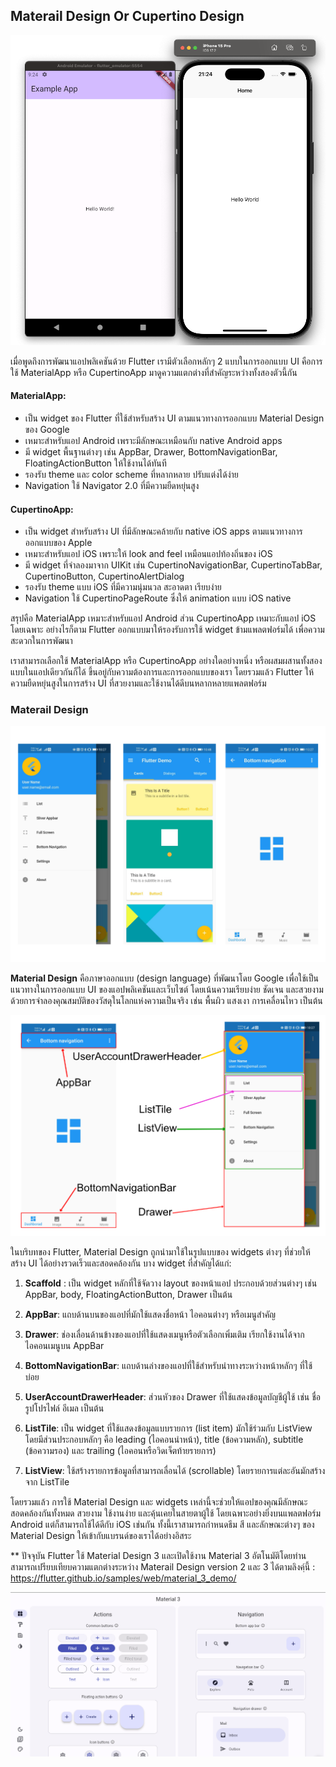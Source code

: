 ## Materail Design Or Cupertino Design

![Mategrail or Cupertino](/assets//images/7/materail_or_cupertino.png)

เมื่อพูดถึงการพัฒนาแอปพลิเคชันด้วย Flutter เรามีตัวเลือกหลักๆ 2 แบบในการออกแบบ UI คือการใช้ MaterialApp หรือ CupertinoApp มาดูความแตกต่างที่สำคัญระหว่างทั้งสองตัวนี้กัน

#### MaterialApp:

- เป็น widget ของ Flutter ที่ใช้สำหรับสร้าง UI ตามแนวทางการออกแบบ Material Design ของ Google
- เหมาะสำหรับแอป Android เพราะมีลักษณะเหมือนกับ native Android apps
- มี widget พื้นฐานต่างๆ เช่น AppBar, Drawer, BottomNavigationBar, FloatingActionButton ให้ใช้งานได้ทันที
- รองรับ theme และ color scheme ที่หลากหลาย ปรับแต่งได้ง่าย
- Navigation ใช้ Navigator 2.0 ที่มีความยืดหยุ่นสูง

#### CupertinoApp:

- เป็น widget สำหรับสร้าง UI ที่มีลักษณะคล้ายกับ native iOS apps ตามแนวทางการออกแบบของ Apple
- เหมาะสำหรับแอป iOS เพราะให้ look and feel เหมือนแอปท้องถิ่นของ iOS
- มี widget ที่จำลองมาจาก UIKit เช่น CupertinoNavigationBar, CupertinoTabBar, CupertinoButton, CupertinoAlertDialog
- รองรับ theme แบบ iOS ที่มีความนุ่มนวล สะอาดตา เรียบง่าย
- Navigation ใช้ CupertinoPageRoute ซึ่งให้ animation แบบ iOS native

สรุปคือ MaterialApp เหมาะสำหรับแอป Android ส่วน CupertinoApp เหมาะกับแอป iOS โดยเฉพาะ อย่างไรก็ตาม Flutter ออกแบบมาให้รองรับการใช้ widget ข้ามแพลตฟอร์มได้ เพื่อความสะดวกในการพัฒนา

เราสามารถเลือกใช้ MaterialApp หรือ CupertinoApp อย่างใดอย่างหนึ่ง หรือผสมผสานทั้งสองแบบในแอปเดียวกันก็ได้ ขึ้นอยู่กับความต้องการและการออกแบบของเรา โดยรวมแล้ว Flutter ให้ความยืดหยุ่นสูงในการสร้าง UI ที่สวยงามและใช้งานได้ดีบนหลากหลายแพลตฟอร์ม

### Materail Design

![Materail Design](/assets//images/7/materail.png)

**Material Design** คือภาษาออกแบบ (design language) ที่พัฒนาโดย Google เพื่อใช้เป็นแนวทางในการออกแบบ UI ของแอปพลิเคชันและเว็บไซต์ โดยเน้นความเรียบง่าย ชัดเจน และสวยงาม ด้วยการจำลองคุณสมบัติของวัสดุในโลกแห่งความเป็นจริง เช่น พื้นผิว แสงเงา การเคลื่อนไหว เป็นต้น

![Materail Design](/assets//images/7/materail_1.png)

ในบริบทของ Flutter, Material Design ถูกนำมาใช้ในรูปแบบของ widgets ต่างๆ ที่ช่วยให้สร้าง UI ได้อย่างรวดเร็วและสอดคล้องกัน บาง widget ที่สำคัญได้แก่:

1. **Scaffold** : เป็น widget หลักที่ใช้จัดวาง layout ของหน้าแอป ประกอบด้วยส่วนต่างๆ เช่น AppBar, body, FloatingActionButton, Drawer เป็นต้น

2. **AppBar**: แถบด้านบนของแอปที่มักใช้แสดงชื่อหน้า ไอคอนต่างๆ หรือเมนูสำคัญ

3. **Drawer**: ช่องเลื่อนด้านข้างของแอปที่ใช้แสดงเมนูหรือตัวเลือกเพิ่มเติม เรียกใช้งานได้จากไอคอนเมนูบน AppBar

4. **BottomNavigationBar**: แถบด้านล่างของแอปที่ใช้สำหรับนำทางระหว่างหน้าหลักๆ ที่ใช้บ่อย

5. **UserAccountDrawerHeader**: ส่วนหัวของ Drawer ที่ใช้แสดงข้อมูลบัญชีผู้ใช้ เช่น ชื่อ รูปโปรไฟล์ อีเมล เป็นต้น

6. **ListTile**: เป็น widget ที่ใช้แสดงข้อมูลแบบรายการ (list item) มักใช้ร่วมกับ ListView โดยมีส่วนประกอบหลักๆ คือ leading (ไอคอนนำหน้า), title (ข้อความหลัก), subtitle (ข้อความรอง) และ trailing (ไอคอนหรือวิดเจ็ตท้ายรายการ)

7. **ListView**: ใช้สร้างรายการข้อมูลที่สามารถเลื่อนได้ (scrollable) โดยรายการแต่ละอันมักสร้างจาก ListTile

โดยรวมแล้ว การใช้ Material Design และ widgets เหล่านี้จะช่วยให้แอปของคุณมีลักษณะสอดคล้องกันทั้งหมด สวยงาม ใช้งานง่าย และคุ้นเคยในสายตาผู้ใช้ โดยเฉพาะอย่างยิ่งบนแพลตฟอร์ม Android แต่ก็สามารถใช้ได้ดีกับ iOS เช่นกัน ทั้งนี้เราสามารถกำหนดธีม สี และลักษณะต่างๆ ของ Material Design ให้เข้ากับแบรนด์ของเราได้อย่างอิสระ

\*\* ปัจจุบัน Flutter ใช้ Material Design 3 และเปิดใช้งาน Material 3 อัตโนมัติโดยท่านสามารถเปรียบเทียบความแตกต่างระหว่าง Materail Design version 2 และ 3 ได้ตามลิงค์ฺนี้ : https://flutter.github.io/samples/web/material_3_demo/

![Material Design 3](/assets/images/7/material_design_3.png)
